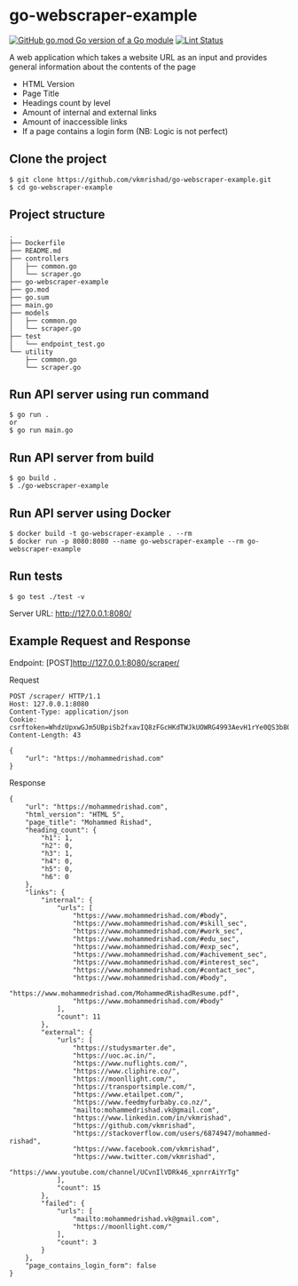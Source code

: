 # go-webscraper-example

[![GitHub go.mod Go version of a Go module](https://img.shields.io/github/go-mod/go-version/vkmrishad/go-webscraper-example.svg)](https://github.com/vkmrishad/go-webscraper-example)
[![Lint Status](https://github.com/vkmrishad/go-webscraper-example/workflows/test/badge.svg)](https://github.com/vkmrishad/go-webscraper-example/actions)

A web application which takes a website URL as an input and provides general information
about the contents of the page
- HTML Version
- Page Title
- Headings count by level
- Amount of internal and external links
- Amount of inaccessible links
- If a page contains a login form (NB: Logic is not perfect)

## Clone the project

```
$ git clone https://github.com/vkmrishad/go-webscraper-example.git
$ cd go-webscraper-example
```

## Project structure

```
.
├── Dockerfile
├── README.md
├── controllers
│   ├── common.go
│   └── scraper.go
├── go-webscraper-example
├── go.mod
├── go.sum
├── main.go
├── models
│   ├── common.go
│   └── scraper.go
├── test
│   └── endpoint_test.go
└── utility
    ├── common.go
    └── scraper.go
```

## Run API server using run command
```
$ go run .
or 
$ go run main.go
```

## Run API server from build

```
$ go build .
$ ./go-webscraper-example
```

## Run API server using Docker

```
$ docker build -t go-webscraper-example . --rm
$ docker run -p 8080:8080 --name go-webscraper-example --rm go-webscraper-example
```

## Run tests

```
$ go test ./test -v
```

Server URL: http://127.0.0.1:8080/

## Example Request and Response

Endpoint: [POST]http://127.0.0.1:8080/scraper/

Request
```
POST /scraper/ HTTP/1.1
Host: 127.0.0.1:8080
Content-Type: application/json
Cookie: csrftoken=WhdzUpxwGJm5UBpiSb2fxavIQ8zFGcHKdTWJkUOWRG4993AevH1rYe0QS3b8QYzr
Content-Length: 43

{
    "url": "https://mohammedrishad.com"
}
```

Response
```
{
    "url": "https://mohammedrishad.com",
    "html_version": "HTML 5",
    "page_title": "Mohammed Rishad",
    "heading_count": {
        "h1": 1,
        "h2": 0,
        "h3": 1,
        "h4": 0,
        "h5": 0,
        "h6": 0
    },
    "links": {
        "internal": {
            "urls": [
                "https://www.mohammedrishad.com/#body",
                "https://www.mohammedrishad.com/#skill_sec",
                "https://www.mohammedrishad.com/#work_sec",
                "https://www.mohammedrishad.com/#edu_sec",
                "https://www.mohammedrishad.com/#exp_sec",
                "https://www.mohammedrishad.com/#achivement_sec",
                "https://www.mohammedrishad.com/#interest_sec",
                "https://www.mohammedrishad.com/#contact_sec",
                "https://www.mohammedrishad.com/#body",
                "https://www.mohammedrishad.com/MohammedRishadResume.pdf",
                "https://www.mohammedrishad.com/#body"
            ],
            "count": 11
        },
        "external": {
            "urls": [
                "https://studysmarter.de",
                "https://uoc.ac.in/",
                "https://www.nuflights.com/",
                "https://www.cliphire.co/",
                "https://moonllight.com/",
                "https://transportsimple.com/",
                "https://www.etailpet.com/",
                "https://www.feedmyfurbaby.co.nz/",
                "mailto:mohammedrishad.vk@gmail.com",
                "https://www.linkedin.com/in/vkmrishad",
                "https://github.com/vkmrishad",
                "https://stackoverflow.com/users/6874947/mohammed-rishad",
                "https://www.facebook.com/vkmrishad",
                "https://www.twitter.com/vkmrishad",
                "https://www.youtube.com/channel/UCvnIlVDRk46_xpnrrAiYrTg"
            ],
            "count": 15
        },
        "failed": {
            "urls": [
                "mailto:mohammedrishad.vk@gmail.com",
                "https://moonllight.com/"
            ],
            "count": 3
        }
    },
    "page_contains_login_form": false
}
```
